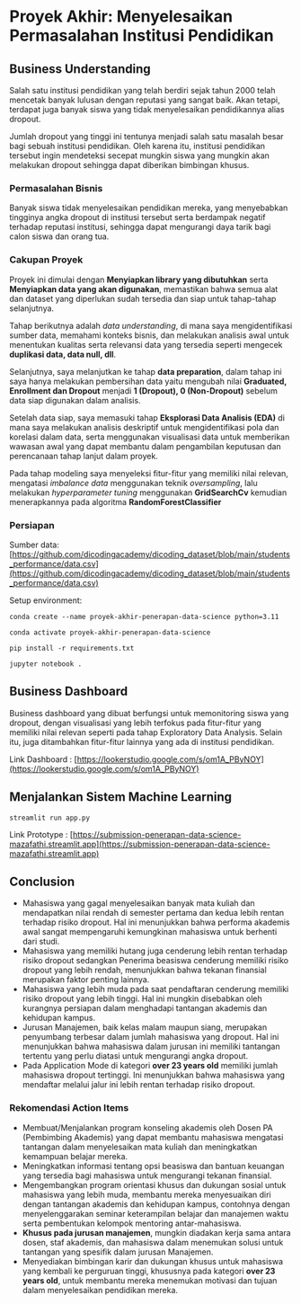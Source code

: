 # Proyek Akhir: Menyelesaikan Permasalahan Institusi Pendidikan

## Business Understanding

Salah satu institusi pendidikan yang telah berdiri sejak tahun 2000 telah mencetak banyak lulusan dengan reputasi yang sangat baik. Akan tetapi, terdapat juga banyak siswa yang tidak menyelesaikan pendidikannya alias dropout.

Jumlah dropout yang tinggi ini tentunya menjadi salah satu masalah besar bagi sebuah institusi pendidikan. Oleh karena itu, institusi pendidikan tersebut ingin mendeteksi secepat mungkin siswa yang mungkin akan melakukan dropout sehingga dapat diberikan bimbingan khusus.

### Permasalahan Bisnis

Banyak siswa tidak menyelesaikan pendidikan mereka, yang menyebabkan tingginya angka dropout di institusi tersebut serta berdampak negatif terhadap reputasi institusi, sehingga dapat mengurangi daya tarik bagi calon siswa dan orang tua.

### Cakupan Proyek

Proyek ini dimulai dengan **Menyiapkan library yang dibutuhkan** serta **Menyiapkan data yang akan digunakan**, memastikan bahwa semua alat dan dataset yang diperlukan sudah tersedia dan siap untuk tahap-tahap selanjutnya.

Tahap berikutnya adalah _data understanding_, di mana saya mengidentifikasi sumber data, memahami konteks bisnis, dan melakukan analisis awal untuk menentukan kualitas serta relevansi data yang tersedia seperti mengecek **duplikasi data, data null, dll**.

Selanjutnya, saya melanjutkan ke tahap **data preparation**, dalam tahap ini saya hanya melakukan pembersihan data yaitu mengubah nilai **Graduated, Enrollment dan Dropout** menjadi **1 (Dropout), 0 (Non-Dropout)** sebelum data siap digunakan dalam analisis.

Setelah data siap, saya memasuki tahap **Eksplorasi Data Analisis (EDA)** di mana saya melakukan analisis deskriptif untuk mengidentifikasi pola dan korelasi dalam data, serta menggunakan visualisasi data untuk memberikan wawasan awal yang dapat membantu dalam pengambilan keputusan dan perencanaan tahap lanjut dalam proyek.

Pada tahap modeling saya menyeleksi fitur-fitur yang memiliki nilai relevan, mengatasi _imbalance data_ menggunakan teknik _oversampling_, lalu melakukan _hyperparameter tuning_ menggunakan **GridSearchCv** kemudian menerapkannya pada algoritma **RandomForestClassifier**

### Persiapan

Sumber data: [https://github.com/dicodingacademy/dicoding_dataset/blob/main/students_performance/data.csv](https://github.com/dicodingacademy/dicoding_dataset/blob/main/students_performance/data.csv)

Setup environment:

```
conda create --name proyek-akhir-penerapan-data-science python=3.11

conda activate proyek-akhir-penerapan-data-science

pip install -r requirements.txt

jupyter notebook .
```

## Business Dashboard

Business dashboard yang dibuat berfungsi untuk memonitoring siswa yang dropout, dengan visualisasi yang lebih terfokus pada fitur-fitur yang memiliki nilai relevan seperti pada tahap Exploratory Data Analysis. Selain itu, juga ditambahkan fitur-fitur lainnya yang ada di institusi pendidikan.

Link Dashboard : [https://lookerstudio.google.com/s/om1A_PByNOY](https://lookerstudio.google.com/s/om1A_PByNOY)

## Menjalankan Sistem Machine Learning

```
streamlit run app.py
```

Link Prototype : [https://submission-penerapan-data-science-mazafathi.streamlit.app](https://submission-penerapan-data-science-mazafathi.streamlit.app)

## Conclusion

- Mahasiswa yang gagal menyelesaikan banyak mata kuliah dan mendapatkan nilai rendah di semester pertama dan kedua lebih rentan terhadap risiko dropout. Hal ini menunjukkan bahwa performa akademis awal sangat mempengaruhi kemungkinan mahasiswa untuk berhenti dari studi.
- Mahasiswa yang memiliki hutang juga cenderung lebih rentan terhadap risiko dropout sedangkan Penerima beasiswa cenderung memiliki risiko dropout yang lebih rendah, menunjukkan bahwa tekanan finansial merupakan faktor penting lainnya.
- Mahasiswa yang lebih muda pada saat pendaftaran cenderung memiliki risiko dropout yang lebih tinggi. Hal ini mungkin disebabkan oleh kurangnya persiapan dalam menghadapi tantangan akademis dan kehidupan kampus.
- Jurusan Manajemen, baik kelas malam maupun siang, merupakan penyumbang terbesar dalam jumlah mahasiswa yang dropout. Hal ini menunjukkan bahwa mahasiswa dalam jurusan ini memiliki tantangan tertentu yang perlu diatasi untuk mengurangi angka dropout.
- Pada Application Mode di kategori **over 23 years old** memiliki jumlah mahasiswa dropout tertinggi. Ini menunjukkan bahwa mahasiswa yang mendaftar melalui jalur ini lebih rentan terhadap risiko dropout.

### Rekomendasi Action Items

- Membuat/Menjalankan program konseling akademis oleh Dosen PA (Pembimbing Akademis) yang dapat membantu mahasiswa mengatasi tantangan dalam menyelesaikan mata kuliah dan meningkatkan kemampuan belajar mereka.
- Meningkatkan informasi tentang opsi beasiswa dan bantuan keuangan yang tersedia bagi mahasiswa untuk mengurangi tekanan finansial.
- Mengembangkan program orientasi khusus dan dukungan sosial untuk mahasiswa yang lebih muda, membantu mereka menyesuaikan diri dengan tantangan akademis dan kehidupan kampus, contohnya dengan menyelenggarakan seminar keterampilan belajar dan manajemen waktu serta pembentukan kelompok mentoring antar-mahasiswa.
- **Khusus pada jurusan manajemen**, mungkin diadakan kerja sama antara dosen, staf akademis, dan mahasiswa dalam menemukan solusi untuk tantangan yang spesifik dalam jurusan Manajemen.
- Menyediakan bimbingan karir dan dukungan khusus untuk mahasiswa yang kembali ke perguruan tinggi, khususnya pada kategori **over 23 years old**, untuk membantu mereka menemukan motivasi dan tujuan dalam menyelesaikan pendidikan mereka.
